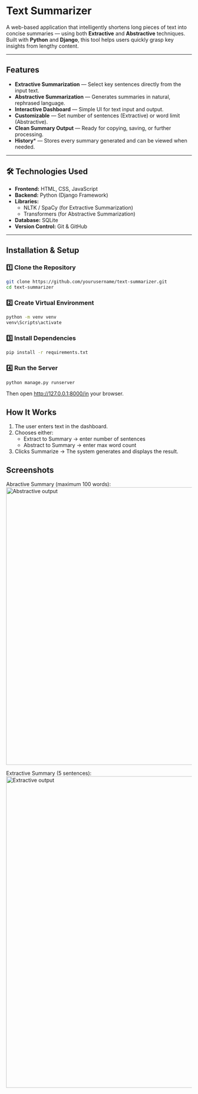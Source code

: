 # Text Summarizer

A web-based application that intelligently shortens long pieces of text into concise summaries — using both **Extractive** and **Abstractive** techniques.  
Built with **Python** and **Django**, this tool helps users quickly grasp key insights from lengthy content.

---

## Features
- **Extractive Summarization** — Select key sentences directly from the input text.  
- **Abstractive Summarization** — Generates summaries in natural, rephrased language.  
- **Interactive Dashboard** — Simple UI for text input and output.  
- **Customizable** — Set number of sentences (Extractive) or word limit (Abstractive).  
- **Clean Summary Output** — Ready for copying, saving, or further processing.
- **History*** — Stores every summary generated and can be viewed when needed.

---

## 🛠️ Technologies Used
- **Frontend:** HTML, CSS, JavaScript  
- **Backend:** Python (Django Framework)  
- **Libraries:**  
  - NLTK / SpaCy (for Extractive Summarization)  
  - Transformers (for Abstractive Summarization)  
- **Database:** SQLite  
- **Version Control:** Git & GitHub

---

## Installation & Setup
### 1️⃣ Clone the Repository
```bash
git clone https://github.com/yourusername/text-summarizer.git
cd text-summarizer
```

### 2️⃣ Create Virtual Environment
```bash
python -m venv venv
venv\Scripts\activate
```

### 3️⃣ Install Dependencies
```bash
pip install -r requirements.txt
```

### 4️⃣ Run the Server
```bash
python manage.py runserver
```

Then open http://127.0.0.1:8000/in your browser.

## How It Works

1. The user enters text in the dashboard.
2. Chooses either:
   - Extract to Summary → enter number of sentences
   - Abstract to Summary → enter max word count
3. Clicks Summarize → The system generates and displays the result.

## Screenshots
Abractive Summary (maximum 100 words):
<img width="918" height="754" alt="Abstractive output" src="https://github.com/user-attachments/assets/1f6a82e3-b8b1-4bec-93ed-c23aed61b5fd" />

Extractive Summary (5 sentences):
<img width="858" height="846" alt="Extractive output" src="https://github.com/user-attachments/assets/d9751752-c9fc-4cde-94c5-bf8d77ea4c3b" />


